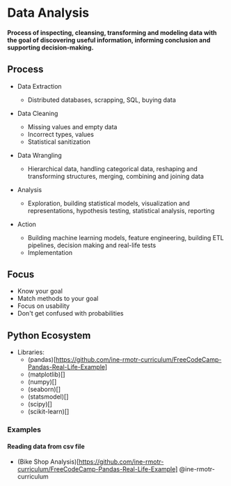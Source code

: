 # Data Analysis
#### Process of inspecting, cleansing, transforming and modeling data with the goal of discovering useful information, informing conclusion and supporting decision-making.

## Process
* Data Extraction
  * Distributed databases, scrapping, SQL, buying data

* Data Cleaning
  * Missing values and empty data
  * Incorrect types, values
  * Statistical sanitization

* Data Wrangling
  * Hierarchical data, handling categorical data, reshaping and transforming structures, merging, combining and joining data

* Analysis
  * Exploration, building statistical models, visualization and representations, hypothesis testing, statistical analysis, reporting

* Action
  * Building machine learning models, feature engineering, building ETL pipelines, decision making and real-life tests
  * Implementation


## Focus
* Know your goal
* Match methods to your goal
* Focus on usability
* Don't get confused with probabilities


## Python Ecosystem
  * Libraries:
    * (pandas)[https://github.com/ine-rmotr-curriculum/FreeCodeCamp-Pandas-Real-Life-Example]
    * (matplotlib)[]
    * (numpy)[]
    * (seaborn)[]
    * (statsmodel)[]
    * (scipy)[]
    * (scikit-learn)[]


### Examples

#### Reading data from csv file

* (Bike Shop Analysis)[https://github.com/ine-rmotr-curriculum/FreeCodeCamp-Pandas-Real-Life-Example] @ine-rmotr-curriculum 

